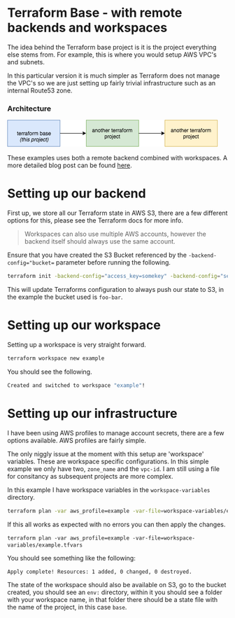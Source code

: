 # Terraform Base - with remote backends and workspaces

The idea behind the Terraform base project is it is the project everything else stems from. For example, this is where you would setup AWS VPC's and subnets.

In this particular version it is much simpler as Terraform does not manage the VPC's so we are just setting up fairly trivial infrastructure such as an internal Route53 zone.

### Architecture

![alt text](terraform-pt1.png "Architecture")

These examples uses both a remote backend combined with workspaces. A more detailed blog post can be found [here](https://medium.com/@brendanspinks/terraform-on-aws-using-remote-state-backends-with-workspaces-7e0f2f341b2b).

# Setting up our backend

First up, we store all our Terraform state in AWS S3, there are a few different options for this, please see the Terraform docs for more info.

>Workspaces can also use multiple AWS accounts, however the backend itself should always use the same account.

Ensure that you have created the S3 Bucket referenced by the `-backend-config="bucket=` parameter before running the following.

```sh
terraform init -backend-config="access_key=somekey" -backend-config="secret_key=somesecret" -backend-config="region=ap-southeast-2" -backend-config="bucket=foo-bar" -backend-config="key=base"
```

This will update Terraforms configuration to always push our state to S3, in the example the bucket used is `foo-bar`.

# Setting up our workspace

Setting up a workspace is very straight forward.

```sh
terraform workspace new example
```

You should see the following.

```sh
Created and switched to workspace "example"!
```

# Setting up our infrastructure

I have been using AWS profiles to manage account secrets, there are a few options available. AWS profiles are fairly simple.

The only niggly issue at the moment with this setup are 'workspace' variables. These are workspace specific configurations. In this simple example we only have two, `zone_name` and the `vpc-id`. I am still using a file for consitancy as subsequent projects are more complex.

In this example I have workspace variables in the `workspace-variables` directory.

```sh
terraform plan -var aws_profile=example -var-file=workspace-variables/example.tfvars
```

If this all works as expected with no errors you can then apply the changes.

```
terraform plan -var aws_profile=example -var-file=workspace-variables/example.tfvars
```

You should see something like the following:

```sh
Apply complete! Resources: 1 added, 0 changed, 0 destroyed.
```

The state of the workspace should also be available on S3, go to the bucket created, you should see an `env:` directory, within it you should see a folder with your workspace name, in that folder there should be a state file with the name of the project, in this case `base`.

